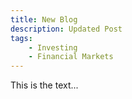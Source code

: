 ```yaml
---
title: New Blog
description: Updated Post
tags: 
    - Investing
    - Financial Markets
---
```

<!--- Use this template to create a new blog post --->

This is the text...
